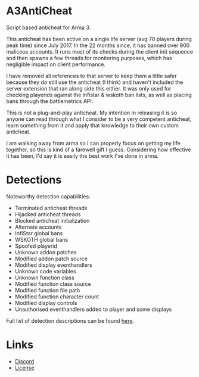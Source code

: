 # A3AntiCheat
Script based anticheat for Arma 3.

This anticheat has been active on a single life server (avg 70 players during peak time) since July 2017. In the 22 months since, it has banned over 900 malicous accounts. It runs most of its checks during the client init sequence and then spawns a few threads for monitoring purposes, which has negligible impact on client performance.  

I have removed all references to that server to keep them a little safer because they do still use the anticheat (I think) and haven't included the server extension that ran along side this either. It was only used for checking playerids against the infistar & wskoth ban lists, as well as placing bans through the battlemetrics API.  

This is not a plug-and-play anticheat. My intention in releasing it is so anyone can read through what I consider to be a very competent anticheat, learn something from it and apply that knowledge to their own custom anticheat.

I am walking away from arma so I can properly focus on getting my life together, so this is kind of a farewell gift I guess. Considering how effective it has been, I'd say it is easily the best work I've done in arma.

# Detections
Noteworthy detection capabilities:
- Terminated anticheat threads
- Hijacked anticheat threads
- Blocked anticheat initialization
- Alternate accounts
- InfiStar global bans
- WSKOTH global bans
- Spoofed playerid
- Unknown addon patches
- Modified addon patch source
- Modified display eventhandlers
- Unknown code variables
- Unknown function class
- Modified function class source
- Modified function file path
- Modified function character count
- Modified display controls
- Unauthorised eventhandlers added to player and some displays

Full list of detection descriptions can be found [here](https://github.com/ConnorAU/A3AntiCheat/blob/master/s_flagged.sqf#L43-L181).

# Links
- [Discord](https://discord.gg/DMkxetD)
- [License](https://github.com/ConnorAU/A3AntiCheat/blob/master/LICENSE)

